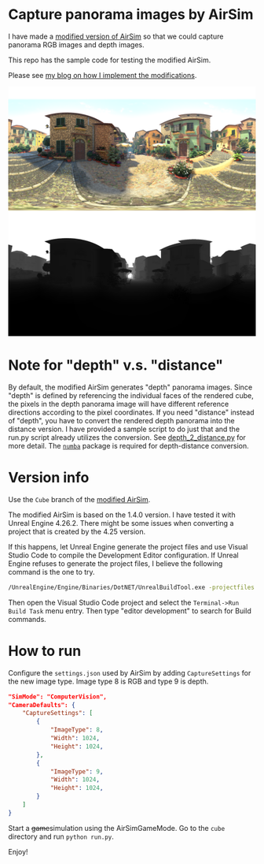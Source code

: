 # Capture panorama images by AirSim

I have made a [modified version of AirSim][modified_airsim] so that we could capture panorama RGB images and depth images.

[modified_airsim]: https://github.com/huyaoyu/AirSim

This repo has the sample code for testing the modified AirSim.

Please see [my blog on how I implement the modifications](http://www.huyaoyu.com/technical/2021/04/29/modify-airsim.html).

<img src="readme_figures/rgb.png" alt="rgb" class="inline" width="600" />
<img src="readme_figures/depth_vis.png" alt="depth" class="inline" width="600" />

# Note for "depth" v.s. "distance"

By default, the modified AirSim generates "depth" panorama images. Since "depth" is defined by referencing the individual faces of the rendered cube, the pixels in the depth panorama image will have different reference directions according to the pixel coordinates. If you need "distance" instead of "depth", you have to convert the rendered depth panorama into the distance version. I have provided a sample script to do just that and the run.py script already utilizes the conversion. See [depth_2_distance.py](https://github.com/huyaoyu/AirSim_SampleCubeClient/blob/56b2742f5330170e5bc405b9be4fc1ae6027f33a/cube/depth_2_distance.py#L57) for more detail. The [`numba`](https://numba.readthedocs.io/en/stable/index.html) package is required for depth-distance conversion.

# Version info

Use the `Cube` branch of the [modified AirSim][modified_airsim].

The modified AirSim is based on the 1.4.0 version. I have tested it with Unreal Engine 4.26.2. There might be some issues when converting a project that is created by the 4.25 version. 

If this happens, let Unreal Engine generate the project files and use Visual Studio Code to compile the Development Editor configuration. If Unreal Engine refuses to generate the project files, I believe the following command is the one to try.

```bash
/UnrealEngine/Engine/Binaries/DotNET/UnrealBuildTool.exe -projectfiles -vscode -project=/path/to/your/unreal/project.uproject -game -engine
```

Then open the Visual Studio Code project and select the `Terminal->Run Build Task` menu entry. Then type "editor development" to search for Build commands.

# How to run

Configure the `settings.json` used by AirSim by adding `CaptureSettings` for the new image type. Image type 8 is RGB and type 9 is depth.

```json
"SimMode": "ComputerVision",
"CameraDefaults": {
    "CaptureSettings": [
        {
            "ImageType": 8,
            "Width": 1024,
            "Height": 1024,
        },
        {
            "ImageType": 9,
            "Width": 1024,
            "Height": 1024,
        }
    ]
}
```

Start a ~~game~~simulation using the AirSimGameMode. Go to the `cube` directory and run `python run.py`.

Enjoy!
